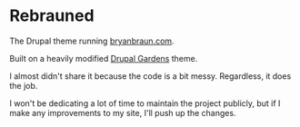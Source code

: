 Rebrauned
==================

The Drupal theme running [bryanbraun.com](http://bryanbraun.com).

Built on a heavily modified [Drupal Gardens](http://drupalgardens.com) theme.

I almost didn't share it because the code is a bit messy. Regardless, it does the job.

I won't be dedicating a lot of time to maintain the project publicly, but if I make any improvements to my site, I'll push up the changes.
